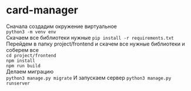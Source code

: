 # card-manager

Сначала создадим окружение виртуальное<br>
`python3 -m venv env`<br>
Скачаем все библиотеки нужные
`pip install -r requirements.txt`<br>
Перейдем в папку project/frontend и скачем все нужные библиотеки и соберем все<br>
`cd project/frontend`<br>
`npm install`<br>
`npm run build`<br>
Делаем миграцию<br>
`python3 manage.py migrate`
И запускаем сервер 
`python3 manage.py runserver`

